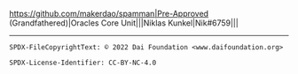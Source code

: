 https://github.com/makerdao/spamman|Pre-Approved (Grandfathered)|Oracles Core Unit|||Niklas Kunkel|Nik#6759|||

---


```
SPDX-FileCopyrightText: © 2022 Dai Foundation <www.daifoundation.org>

SPDX-License-Identifier: CC-BY-NC-4.0
```